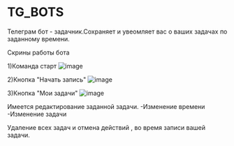 # TG_BOTS
Телеграм бот - задачник.Сохраняет и увеомляет вас о ваших задачах по заданному времени.

Скрины работы бота


1)Команда старт
   ![image](https://github.com/meggameggamegga/TG_BOTS/assets/129615467/4363b876-98d6-4c47-94b4-3bef73403142)
   
2)Кнопка "Начать запись"
   ![image](https://github.com/meggameggamegga/TG_BOTS/assets/129615467/2a02c92c-1308-496f-b4e1-f75780b0f40a)
   
3)Кнопка "Мои задачи"
   ![image](https://github.com/meggameggamegga/TG_BOTS/assets/129615467/32b350f0-e7ea-43bc-a0cc-23aa1520e9d4)

Имеется редактирование заданной задачи. 
-Изменение времени
-Изменение задачи

Удаление всех задач и отмена действий , во время записи вашей задачи.


